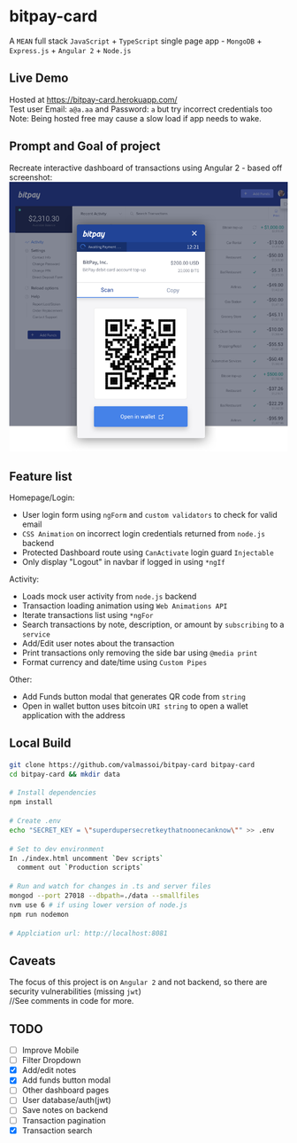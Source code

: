 # bitpay-card
A `MEAN` full stack `JavaScript` + `TypeScript` single page app - `MongoDB` + `Express.js` + `Angular 2` + `Node.js`

## Live Demo
Hosted at https://bitpay-card.herokuapp.com/  
Test user Email: `a@a.aa` and Password: `a` but try incorrect credentials too  
Note: Being hosted free may cause a slow load if app needs to wake.  

## Prompt and Goal of project
Recreate interactive dashboard of transactions using Angular 2 - based off screenshot:
![prompt](src/_assets/images/prompt.png)

## Feature list
Homepage/Login:
* User login form using `ngForm` and `custom validators` to check for valid email  
* `CSS Animation` on incorrect login credentials returned from `node.js` backend  
* Protected Dashboard route using `CanActivate` login guard `Injectable`  
* Only display "Logout" in navbar if logged in using `*ngIf`  

Activity:
* Loads mock user activity from `node.js` backend  
* Transaction loading animation using `Web Animations API`  
* Iterate transactions list using `*ngFor`  
* Search transactions by note, description, or amount by `subscribing` to a `service`  
* Add/Edit user notes about the transaction  
* Print transactions only removing the side bar using `@media print`  
* Format currency and date/time using `Custom Pipes`  

Other:
* Add Funds button modal that generates QR code from `string`  
* Open in wallet button uses bitcoin `URI string` to open a wallet application with the address

## Local Build
```bash
git clone https://github.com/valmassoi/bitpay-card bitpay-card
cd bitpay-card && mkdir data

# Install dependencies
npm install

# Create .env
echo "SECRET_KEY = \"superdupersecretkeythatnoonecanknow\"" >> .env

# Set to dev environment
In ./index.html uncomment `Dev scripts`
  comment out `Production scripts`

# Run and watch for changes in .ts and server files
mongod --port 27018 --dbpath=./data --smallfiles
nvm use 6 # if using lower version of node.js
npm run nodemon

# Applciation url: http://localhost:8081
```

## Caveats
The focus of this project is on `Angular 2` and not backend, so there are security vulnerabilities (missing `jwt`)  
//See comments in code for more.  

## TODO
- [ ] Improve Mobile  
- [ ] Filter Dropdown  
- [x] Add/edit notes  
- [x] Add funds button modal  
- [ ] Other dashboard pages  
- [ ] User database/auth(jwt)  
- [ ] Save notes on backend  
- [ ] Transaction pagination  
- [x] Transaction search  
